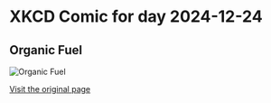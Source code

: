 
# XKCD Comic for day 2024-12-24

## Organic Fuel

![Organic Fuel](https://imgs.xkcd.com/comics/organic_fuel.png "I have nothing to apologize for.")

[Visit the original page](https://xkcd.com/282/)
